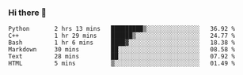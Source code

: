 ### Hi there 👋

<!--START_SECTION:waka-->

```text
Python       2 hrs 13 mins   █████████▒░░░░░░░░░░░░░░░   36.92 %
C++          1 hr 29 mins    ██████▒░░░░░░░░░░░░░░░░░░   24.77 %
Bash         1 hr 6 mins     ████▓░░░░░░░░░░░░░░░░░░░░   18.38 %
Markdown     30 mins         ██░░░░░░░░░░░░░░░░░░░░░░░   08.58 %
Text         28 mins         ██░░░░░░░░░░░░░░░░░░░░░░░   07.92 %
HTML         5 mins          ▒░░░░░░░░░░░░░░░░░░░░░░░░   01.49 %
```

<!--END_SECTION:waka-->
